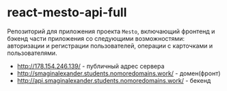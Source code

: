 # react-mesto-api-full
Репозиторий для приложения проекта `Mesto`, включающий фронтенд и бэкенд части приложения со следующими возможностями: авторизации и регистрации пользователей, операции с карточками и пользователями. 
* http://178.154.246.139/ - публичный адрес сервера
* http://smaginalexander.students.nomoredomains.work/ - домен(фронт)
* http://api.smaginalexander.students.nomoredomains.work/ - бекенд

